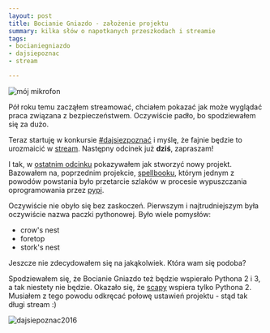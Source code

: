 ```yaml
---
layout: post
title: Bocianie Gniazdo - założenie projektu
summary: kilka słów o napotkanych przeszkodach i streamie 
tags: 
- bocianiegniazdo
- dajsiepoznac
- stream

---
```


![mój mikrofon](https://dl.dropboxusercontent.com/u/7939953/blog/stream_mikrofon_maly.jpg)

Pół roku temu zacząłem streamować, chciałem pokazać jak może wyglądać praca związana z bezpieczeństwem. Oczywiście padło, bo spodziewałem się za dużo. 

Teraz startuję w konkursie [#dajsiezpoznać](http://dajsiepoznac.pl/) i myślę, że fajnie będzie to urozmaicić w [stream](/stream/). Następny odcinek już **dziś**, zapraszam!


I tak, w [ostatnim odcinku](https://www.livecoding.tv/donpiekarz/videos/a9gnQ-plen-bocianie-gniazdo-2) pokazywałem jak stworzyć nowy projekt. Bazowałem na, poprzednim projekcie, [spellbooku](https://github.com/donpiekarz/spellbook), którym jednym z powodów powstania było przetarcie szlaków  w procesie wypuszczania oprogramowania przez [pypi](https://pypi.python.org/pypi). 

Oczywiście nie obyło się bez zaskoczeń. Pierwszym i najtrudniejszym była oczywiście nazwa paczki pythonowej. Było wiele pomysłów: 

- crow's nest
- foretop
- stork's nest

Jeszcze nie zdecydowałem się na jakąkolwiek. Która wam się podoba?

Spodziewałem się, że Bocianie Gniazdo też będzie wspierało Pythona 2 i 3, a tak niestety nie będzie. Okazało się, że [scapy](http://www.secdev.org/projects/scapy/) wspiera tylko Pythona 2. Musiałem z tego powodu odkręcać połowę ustawień projektu - stąd tak długi stream :)

![dajsiepoznac2016](https://dl.dropboxusercontent.com/u/7939953/blog/dsp/bloguj.png)
